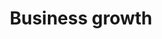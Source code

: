 ---
title: Business growth
longTitle: 'Business growth'
tags:
- gccommon
use:
- "[[Business development]]"
---